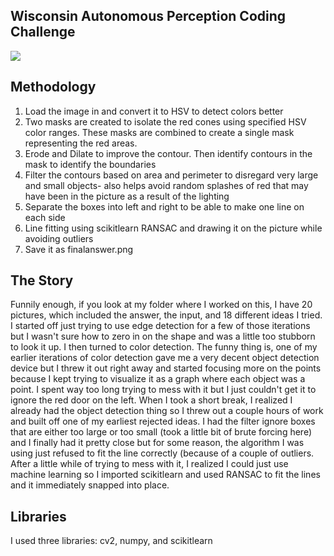 ## Wisconsin Autonomous Perception Coding Challenge

 ![](https://github.com/mp0549/WAPCC/blob/main/finalanswer.png)

 ## Methodology
 1. Load the image in and convert it to HSV to detect colors better
 2. Two masks are created to isolate the red cones using specified HSV color ranges. These masks are combined to create a single mask representing the red areas.
 3. Erode and Dilate to improve the contour. Then identify contours in the mask to identify the boundaries
 4. Filter the contours based on area and perimeter to disregard very large and small objects- also helps avoid random splashes of red that may have been in the picture as a result of the lighting
 5. Separate the boxes into left and right to be able to make one line on each side
 6. Line fitting using scikitlearn RANSAC and drawing it on the picture while avoiding outliers
 7. Save it as finalanswer.png

## The Story
Funnily enough, if you look at my folder where I worked on this, I have 20 pictures, which included the answer, the input, and 18 different ideas I tried. I started off just trying to use edge detection for a few of those iterations but I wasn't sure how to zero in on the shape and was a little too stubborn to look it up. I then turned to color detection. The funny thing is, one of my earlier iterations of color detection gave me a very decent object detection device but I threw it out right away and started focusing more on the points because I kept trying to visualize it as a graph where each object was a point. I spent way too long trying to mess with it but I just couldn't get it to ignore the red door on the left. When I took a short break, I realized I already had the object detection thing so I threw out a couple hours of work and built off one of my earliest rejected ideas. I had the filter ignore boxes that are either too large or too small (took a little bit of brute forcing here) and I finally had it pretty close but for some reason, the algorithm I was using just refused to fit the line correctly (because of a couple of outliers. After a little while of trying to mess with it, I realized I could just use machine learning so I imported scikitlearn and used RANSAC to fit the lines and it immediately snapped into place.

## Libraries
I used three libraries: cv2, numpy, and scikitlearn
